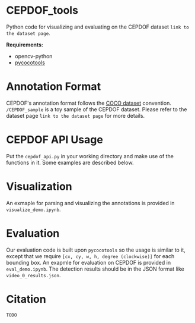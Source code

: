 # CEPDOF_tools
Python code for visualizing and evaluating on the CEPDOF dataset `link to the dataset page`.

**Requirements:**
- opencv-python
- [pycocotools](https://github.com/cocodataset/cocoapi)

# Annotation Format
CEPDOF's annotation format follows the [COCO dataset](http://cocodataset.org/#home) convention. `/CEPDOF_sample` is a toy sample of the CEPDOF dataset. Please refer to the dataset page `link to the dataset page` for more details.

# CEPDOF API Usage
Put the `cepdof_api.py` in your working directory and make use of the functions in it. Some examples are described below.

# Visualization
An exmaple for parsing and visualizing the annotations is provided in `visualize_demo.ipynb`.

# Evaluation
Our evaluation code is built upon `pycocotools` so the usage is similar to it, except that we require `[cx, cy, w, h, degree (clockwise)]` for each bounding box. An exapmle for evaluation on CEPDOF is provided in `eval_demo.ipynb`. The detection results should be in the JSON format like `video_0_results.json`.

# Citation
`TODO`
